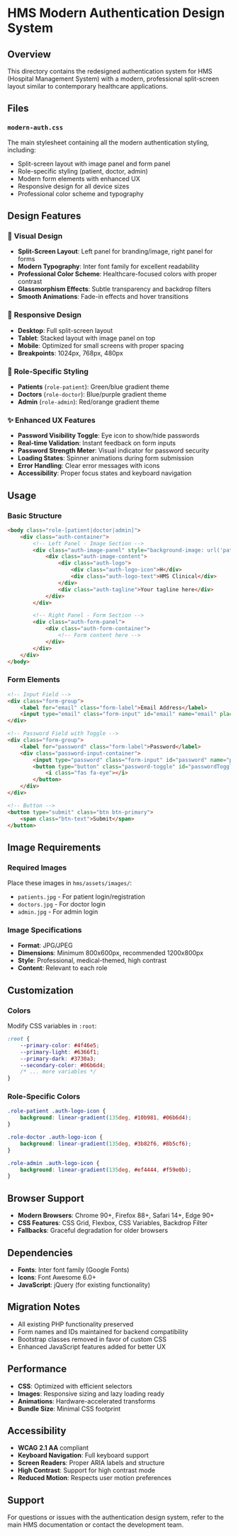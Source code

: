 # HMS Modern Authentication Design System

## Overview
This directory contains the redesigned authentication system for HMS (Hospital Management System) with a modern, professional split-screen layout similar to contemporary healthcare applications.

## Files

### `modern-auth.css`
The main stylesheet containing all the modern authentication styling, including:
- Split-screen layout with image panel and form panel
- Role-specific styling (patient, doctor, admin)
- Modern form elements with enhanced UX
- Responsive design for all device sizes
- Professional color scheme and typography

## Design Features

### 🎨 **Visual Design**
- **Split-Screen Layout**: Left panel for branding/image, right panel for forms
- **Modern Typography**: Inter font family for excellent readability
- **Professional Color Scheme**: Healthcare-focused colors with proper contrast
- **Glassmorphism Effects**: Subtle transparency and backdrop filters
- **Smooth Animations**: Fade-in effects and hover transitions

### 📱 **Responsive Design**
- **Desktop**: Full split-screen layout
- **Tablet**: Stacked layout with image panel on top
- **Mobile**: Optimized for small screens with proper spacing
- **Breakpoints**: 1024px, 768px, 480px

### 🔐 **Role-Specific Styling**
- **Patients** (`role-patient`): Green/blue gradient theme
- **Doctors** (`role-doctor`): Blue/purple gradient theme  
- **Admin** (`role-admin`): Red/orange gradient theme

### ✨ **Enhanced UX Features**
- **Password Visibility Toggle**: Eye icon to show/hide passwords
- **Real-time Validation**: Instant feedback on form inputs
- **Password Strength Meter**: Visual indicator for password security
- **Loading States**: Spinner animations during form submission
- **Error Handling**: Clear error messages with icons
- **Accessibility**: Proper focus states and keyboard navigation

## Usage

### Basic Structure
```html
<body class="role-[patient|doctor|admin]">
    <div class="auth-container">
        <!-- Left Panel - Image Section -->
        <div class="auth-image-panel" style="background-image: url('path/to/image.jpg');">
            <div class="auth-image-content">
                <div class="auth-logo">
                    <div class="auth-logo-icon">H</div>
                    <div class="auth-logo-text">HMS Clinical</div>
                </div>
                <div class="auth-tagline">Your tagline here</div>
            </div>
        </div>

        <!-- Right Panel - Form Section -->
        <div class="auth-form-panel">
            <div class="auth-form-container">
                <!-- Form content here -->
            </div>
        </div>
    </div>
</body>
```

### Form Elements
```html
<!-- Input Field -->
<div class="form-group">
    <label for="email" class="form-label">Email Address</label>
    <input type="email" class="form-input" id="email" name="email" placeholder="Enter your email" required>
</div>

<!-- Password Field with Toggle -->
<div class="form-group">
    <label for="password" class="form-label">Password</label>
    <div class="password-input-container">
        <input type="password" class="form-input" id="password" name="password" placeholder="Enter password" required>
        <button type="button" class="password-toggle" id="passwordToggle">
            <i class="fas fa-eye"></i>
        </button>
    </div>
</div>

<!-- Button -->
<button type="submit" class="btn btn-primary">
    <span class="btn-text">Submit</span>
</button>
```

## Image Requirements

### Required Images
Place these images in `hms/assets/images/`:
- `patients.jpg` - For patient login/registration
- `doctors.jpg` - For doctor login
- `admin.jpg` - For admin login

### Image Specifications
- **Format**: JPG/JPEG
- **Dimensions**: Minimum 800x600px, recommended 1200x800px
- **Style**: Professional, medical-themed, high contrast
- **Content**: Relevant to each role

## Customization

### Colors
Modify CSS variables in `:root`:
```css
:root {
    --primary-color: #4f46e5;
    --primary-light: #6366f1;
    --primary-dark: #3730a3;
    --secondary-color: #06b6d4;
    /* ... more variables */
}
```

### Role-Specific Colors
```css
.role-patient .auth-logo-icon {
    background: linear-gradient(135deg, #10b981, #06b6d4);
}

.role-doctor .auth-logo-icon {
    background: linear-gradient(135deg, #3b82f6, #8b5cf6);
}

.role-admin .auth-logo-icon {
    background: linear-gradient(135deg, #ef4444, #f59e0b);
}
```

## Browser Support
- **Modern Browsers**: Chrome 90+, Firefox 88+, Safari 14+, Edge 90+
- **CSS Features**: CSS Grid, Flexbox, CSS Variables, Backdrop Filter
- **Fallbacks**: Graceful degradation for older browsers

## Dependencies
- **Fonts**: Inter font family (Google Fonts)
- **Icons**: Font Awesome 6.0+
- **JavaScript**: jQuery (for existing functionality)

## Migration Notes
- All existing PHP functionality preserved
- Form names and IDs maintained for backend compatibility
- Bootstrap classes removed in favor of custom CSS
- Enhanced JavaScript features added for better UX

## Performance
- **CSS**: Optimized with efficient selectors
- **Images**: Responsive sizing and lazy loading ready
- **Animations**: Hardware-accelerated transforms
- **Bundle Size**: Minimal CSS footprint

## Accessibility
- **WCAG 2.1 AA** compliant
- **Keyboard Navigation**: Full keyboard support
- **Screen Readers**: Proper ARIA labels and structure
- **High Contrast**: Support for high contrast mode
- **Reduced Motion**: Respects user motion preferences

## Support
For questions or issues with the authentication design system, refer to the main HMS documentation or contact the development team.
